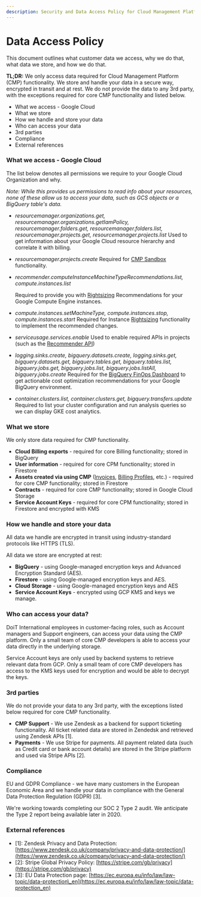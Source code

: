 ```yaml
---
description: Security and Data Access Policy for Cloud Management Platform
---
```


# Data Access Policy

This document outlines what customer data we access, why we do that, what data we store, and how we do that.

**TL;DR:** We only access data required for Cloud Management Platform \(CMP\) functionality. We store and handle your data in a secure way, encrypted in transit and at rest. We do not provide the data to any 3rd party, with the exceptions required for core CMP functionality and listed below.

* What we access - Google Cloud
* What we store
* How we handle and store your data
* Who can access your data
* 3rd parties
* Compliance
* External references

### What we access - Google Cloud <a id="h_7bc78dd6-eab0-4188-bf00-b0017561511f"></a>

The list below denotes all permissions we require to your Google Cloud Organization and why.

_Note: While this provides us permissions to read info about your resources, none of these allow us to access your data, such as GCS objects or a BigQuery table's data._

* _resourcemanager.organizations.get, resourcemanager.organizations.getIamPolicy, resourcemanager.folders.get, resourcemanager.folders.list, resourcemanager.projects.get, resourcemanager.projects.list_  Used to get information about your Google Cloud resource hierarchy and correlate it with billing.  
* _resourcemanager.projects.create_  Required for [CMP Sandbox](../cloud-sandbox-management/create-gcp-sandbox-accounts.md) functionality.  
* _recommender.computeInstanceMachineTypeRecommendations.list, compute.instances.list_

  
  Required to provide you with [Rightsizing](../dashboards/rightsizing-for-google-cloud.md) Recommendations for your Google Compute Engine instances.  
  

* _compute.instances.setMachineType, compute.instances.stop, compute.instances.start_   Required for Instance [Rightsizing](../dashboards/rightsizing-for-google-cloud.md) functionality to implement the recommended changes.  
* _serviceusage.services.enable_  Used to enable required APIs in projects \(such as the [Recommender API](https://cloud.google.com/recommender/docs/reference/rest)\)  
* _logging.sinks.create, bigquery.datasets.create, logging.sinks.get, bigquery.datasets.get, bigquery.tables.get, bigquery.tables.list, bigquery.jobs.get, bigquery.jobs.list, bigquery.jobs.listAll, bigquery.jobs.create_  Required for the [BigQuery FinOps Dashboard](../dashboards/bigquery-finops-dashboard.md) to get actionable cost optimization recommendations for your Google BigQuery environment.  
* _container.clusters.list, container.clusters.get, bigquery.transfers.update_  Required to list your cluster configuration and run analysis queries so we can display GKE cost analytics.

### What we store <a id="h_a0f898d0-5b4d-4976-94da-9babbed3ebc6"></a>

We only store data required for CMP functionality.

* **Cloud Billing exports** - required for core Billing functionality; stored in BigQuery
* **User information** - required for core CPM functionality; stored in Firestore
* **Assets created via using CMP** \([Invoices](../invoices-and-payments/managing-invoices.md), [Billing Profiles](../invoices-and-payments/setting-up-a-new-billing-profile.md), etc.\) - required for core CMP functionality; stored in Firestore
* **Contracts** - required for core CMP functionality; stored in Google Cloud Storage
* **Service Account Keys** - required for core CPM functionality; stored in Firestore and encrypted with KMS

### How we handle and store your data <a id="h_24ce7c2f-7dbb-482d-94a7-3a73a39adcb7"></a>

All data we handle are encrypted in transit using industry-standard protocols like HTTPS \(TLS\). 

All data we store are encrypted at rest:

* **BigQuery** - using Google-managed encryption keys and Advanced Encryption Standard \(AES\).
* **Firestore** - using Google-managed encryption keys and AES.
* **Cloud Storage** - using Google-managed encryption keys and AES
* **Service Account Keys** - encrypted using GCP KMS and keys we manage.

### Who can access your data? <a id="h_e71c7f53-d7e9-4273-a1cc-49e6714bbfa6"></a>

DoiT International employees in customer-facing roles, such as Account managers and Support engineers, can access your data using the CMP platform. Only a small team of core CMP developers is able to access your data directly in the underlying storage.

Service Account keys are only used by backend systems to retrieve relevant data from GCP. Only a small team of core CMP developers has access to the KMS keys used for encryption and would be able to decrypt the keys.

### 3rd parties <a id="h_2dd17fc8-13d8-4aad-b58c-3a9be9bc310e"></a>

We do not provide your data to any 3rd party, with the exceptions listed below required for core CMP functionality.

* **CMP Support** - We use Zendesk as a backend for support ticketing functionality. All ticket related data are stored in Zendedsk and retrieved using Zendesk APIs \[1\].
* **Payments** - We use Stripe for payments. All payment related data \(such as Credit card or bank account details\) are stored in the Stripe platform and used via Stripe APIs \[2\].

### Compliance <a id="h_cb4c8c24-7b2b-4458-b890-8c866b99aee6"></a>

EU and GDPR Compliance - we have many customers in the European Economic Area and we handle your data in compliance with the General Data Protection Regulation \(GDPR\) \[3\].

We're working towards completing our SOC 2 Type 2 audit. We anticipate the Type 2 report being available later in 2020.

### External references <a id="h_923e9d39-0606-471f-bbb3-2f899c859d8c"></a>

* \[1\]: Zendesk Privacy and Data Protection: [https://www.zendesk.co.uk/company/privacy-and-data-protection/](https://www.zendesk.co.uk/company/privacy-and-data-protection/)
* \[2\]: Stripe Global Privacy Policy: [https://stripe.com/gb/privacy](https://stripe.com/gb/privacy)
* \[3\]: EU Data Protection page: [https://ec.europa.eu/info/law/law-topic/data-protection\_en](https://ec.europa.eu/info/law/law-topic/data-protection_en)

